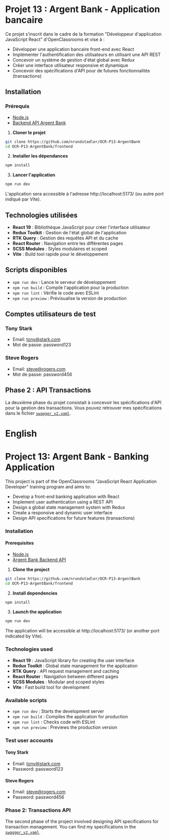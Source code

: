 # Projet 13 : Argent Bank - Application bancaire

Ce projet s'inscrit dans le cadre de la formation "Développeur d'application JavaScript React" d'OpenClassrooms et vise à :

- Développer une application bancaire front-end avec React
- Implémenter l'authentification des utilisateurs en utilisant une API REST
- Concevoir un système de gestion d'état global avec Redux
- Créer une interface utilisateur responsive et dynamique
- Concevoir des spécifications d'API pour de futures fonctionnalités (transactions)

## Installation

### Prérequis

- [Node.js](https://nodejs.org/en/)
- [Backend API Argent Bank](./backend)

1. **Cloner le projet**

```bash
git clone https://github.com/nrundstadler/OCR-P13-ArgentBank
cd OCR-P13-ArgentBank/frontend
```

2. **Installer les dépendances**

```bash
npm install
```

3. **Lancer l'application**

```bash
npm run dev
```

L'application sera accessible à l'adresse http://localhost:5173/ (ou autre port indiqué par Vite).

## Technologies utilisées

- **React 19** : Bibliothèque JavaScript pour créer l'interface utilisateur
- **Redux Toolkit** : Gestion de l'état global de l'application
- **RTK Query** : Gestion des requêtes API et du cache
- **React Router** : Navigation entre les différentes pages
- **SCSS Modules** : Styles modulaires et scoped
- **Vite** : Build tool rapide pour le développement

## Scripts disponibles

- `npm run dev` : Lance le serveur de développement
- `npm run build` : Compile l'application pour la production
- `npm run lint` : Vérifie le code avec ESLint
- `npm run preview` : Prévisualise la version de production

## Comptes utilisateurs de test

### Tony Stark

- Email: tony@stark.com
- Mot de passe: password123

### Steve Rogers

- Email: steve@rogers.com
- Mot de passe: password456

## Phase 2 : API Transactions

La deuxième phase du projet consistait à concevoir les spécifications d'API pour la gestion des transactions. Vous pouvez retrouver mes spécifications dans le fichier [`swagger_v2.yaml`](./backend/swagger_v2.yaml).

# English

# Project 13: Argent Bank - Banking Application

This project is part of the OpenClassrooms "JavaScript React Application Developer" training program and aims to:

- Develop a front-end banking application with React
- Implement user authentication using a REST API
- Design a global state management system with Redux
- Create a responsive and dynamic user interface
- Design API specifications for future features (transactions)

### Installation

#### Prerequisites

- [Node.js](https://nodejs.org/en/)
- [Argent Bank Backend API](./backend)

1. **Clone the project**

```bash
git clone https://github.com/nrundstadler/OCR-P13-ArgentBank
cd OCR-P13-ArgentBank/frontend
```

2. **Install dependencies**

```bash
npm install
```

3. **Launch the application**

```bash
npm run dev
```

The application will be accessible at http://localhost:5173/ (or another port indicated by Vite).

### Technologies used

- **React 19** : JavaScript library for creating the user interface
- **Redux Toolkit** : Global state management for the application
- **RTK Query** : API request management and caching
- **React Router** : Navigation between different pages
- **SCSS Modules** : Modular and scoped styles
- **Vite** : Fast build tool for development

### Available scripts

- `npm run dev` : Starts the development server
- `npm run build` : Compiles the application for production
- `npm run lint` : Checks code with ESLint
- `npm run preview` : Previews the production version

### Test user accounts

#### Tony Stark

- Email: tony@stark.com
- Password: password123

#### Steve Rogers

- Email: steve@rogers.com
- Password: password456

### Phase 2: Transactions API

The second phase of the project involved designing API specifications for transaction management. You can find my specifications in the [`swagger_v2.yaml`](./backend/swagger_v2.yaml).
